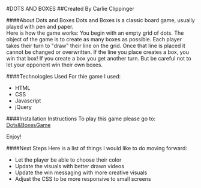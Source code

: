 #DOTS AND BOXES
##Created By Carlie Clippinger

####About Dots and Boxes
Dots and Boxes is a classic board game, usually played with pen and paper.  
Here is how the game works:
      You begin with an empty grid of dots. The object of the game is to create as many boxes as possible. Each player takes their turn to "draw" their line on the grid. Once that line is placed it cannot be changed or overwritten. If the line you place creates a box, you win that box! If you create a box you get another turn. But be careful not to let your opponent win their own boxes. 




####Technologies Used
For thie game I used:
* HTML
* CSS
* Javascript
* jQuery


####Installation Instructions
To play this game please go to: [Dots&BoxesGame](https://carliesachiko.github.io/project-1/index.html)

Enjoy!



####Next Steps
Here is a list of things I would like to do moving forward:
* Let the player be able to choose their color
* Update the visuals with better drawn videos
* Update the win messaging with more creative visuals
* Adjust the CSS to be more responsive to small screens
